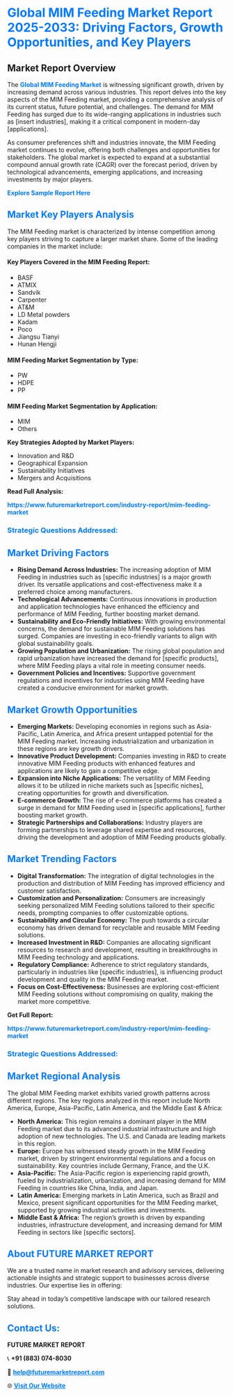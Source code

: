 <h1 style="color: #007BFF;">Global MIM Feeding Market Report 2025-2033: Driving Factors, Growth Opportunities, and Key Players</h1>

<section id="overview">
<h2>Market Report Overview</h2>
<p>The <a href="https://www.futuremarketreport.com/industry-report/mim-feeding-market" style="color: #007BFF; text-decoration: none;"><strong>Global MIM Feeding Market</strong></a> is witnessing significant growth, driven by increasing demand across various industries. This report delves into the key aspects of the MIM Feeding market, providing a comprehensive analysis of its current status, future potential, and challenges. The demand for MIM Feeding has surged due to its wide-ranging applications in industries such as [insert industries], making it a critical component in modern-day [applications].</p>
<p>As consumer preferences shift and industries innovate, the MIM Feeding market continues to evolve, offering both challenges and opportunities for stakeholders. The global market is expected to expand at a substantial compound annual growth rate (CAGR) over the forecast period, driven by technological advancements, emerging applications, and increasing investments by major players.</p>
</section>

<section id="overview">
<p><a href="https://www.futuremarketreport.com/request-sample/reportId=105628" style="color: #007BFF; text-decoration: none;"><strong>Explore Sample Report Here</strong></a></p>
</section>

<section id="key-players">
<h2 style="color: #007BFF;">Market Key Players Analysis</h2>
<p>The MIM Feeding market is characterized by intense competition among key players striving to capture a larger market share. Some of the leading companies in the market include:</p>
<h4>Key Players Covered in the MIM Feeding Report:</h4>
<ul><li>BASF</li><li>ATMIX</li><li>Sandvik</li><li>Carpenter</li><li>AT&amp;M</li><li>LD Metal powders</li><li>Kadam</li><li>Poco</li><li>Jiangsu Tianyi</li><li>Hunan Hengji</li></ul>
<h4>MIM Feeding Market Segmentation by Type:</h4>
<ul><li>PW</li><li>HDPE</li><li>PP</li></ul>

<h4>MIM Feeding Market Segmentation by Application:</h4>
<ul><li>MIM</li><li>Others</li></ul>
<p><strong>Key Strategies Adopted by Market Players:</strong></p>
<ul>
<li>Innovation and R&D</li>
<li>Geographical Expansion</li>
<li>Sustainability Initiatives</li>
<li>Mergers and Acquisitions</li>
</ul>
</section>

<section>
<p><strong>Read Full Analysis: </strong></p><a href="https://www.futuremarketreport.com/industry-report/mim-feeding-market" style="color: #007BFF; text-decoration: none;"><strong>https://www.futuremarketreport.com/industry-report/mim-feeding-market</strong></a>
<h3 style="color: #007BFF;">Strategic Questions Addressed:</h3>
</section>

<section id="driving-factors">
<h2 style="color: #007BFF;">Market Driving Factors</h2>
<ul>
<li><strong>Rising Demand Across Industries:</strong> The increasing adoption of MIM Feeding in industries such as [specific industries] is a major growth driver. Its versatile applications and cost-effectiveness make it a preferred choice among manufacturers.</li>
<li><strong>Technological Advancements:</strong> Continuous innovations in production and application technologies have enhanced the efficiency and performance of MIM Feeding, further boosting market demand.</li>
<li><strong>Sustainability and Eco-Friendly Initiatives:</strong> With growing environmental concerns, the demand for sustainable MIM Feeding solutions has surged. Companies are investing in eco-friendly variants to align with global sustainability goals.</li>
<li><strong>Growing Population and Urbanization:</strong> The rising global population and rapid urbanization have increased the demand for [specific products], where MIM Feeding plays a vital role in meeting consumer needs.</li>
<li><strong>Government Policies and Incentives:</strong> Supportive government regulations and incentives for industries using MIM Feeding have created a conducive environment for market growth.</li>
</ul>
</section>

<section id="growth-opportunities">
<h2 style="color: #007BFF;">Market Growth Opportunities</h2>
<ul>
<li><strong>Emerging Markets:</strong> Developing economies in regions such as Asia-Pacific, Latin America, and Africa present untapped potential for the MIM Feeding market. Increasing industrialization and urbanization in these regions are key growth drivers.</li>
<li><strong>Innovative Product Development:</strong> Companies investing in R&D to create innovative MIM Feeding products with enhanced features and applications are likely to gain a competitive edge.</li>
<li><strong>Expansion into Niche Applications:</strong> The versatility of MIM Feeding allows it to be utilized in niche markets such as [specific niches], creating opportunities for growth and diversification.</li>
<li><strong>E-commerce Growth:</strong> The rise of e-commerce platforms has created a surge in demand for MIM Feeding used in [specific applications], further boosting market growth.</li>
<li><strong>Strategic Partnerships and Collaborations:</strong> Industry players are forming partnerships to leverage shared expertise and resources, driving the development and adoption of MIM Feeding products globally.</li>
</ul>
</section>

<section id="trending-factors">
<h2 style="color: #007BFF;">Market Trending Factors</h2>
<ul>
<li><strong>Digital Transformation:</strong> The integration of digital technologies in the production and distribution of MIM Feeding has improved efficiency and customer satisfaction.</li>
<li><strong>Customization and Personalization:</strong> Consumers are increasingly seeking personalized MIM Feeding solutions tailored to their specific needs, prompting companies to offer customizable options.</li>
<li><strong>Sustainability and Circular Economy:</strong> The push towards a circular economy has driven demand for recyclable and reusable MIM Feeding solutions.</li>
<li><strong>Increased Investment in R&D:</strong> Companies are allocating significant resources to research and development, resulting in breakthroughs in MIM Feeding technology and applications.</li>
<li><strong>Regulatory Compliance:</strong> Adherence to strict regulatory standards, particularly in industries like [specific industries], is influencing product development and quality in the MIM Feeding market.</li>
<li><strong>Focus on Cost-Effectiveness:</strong> Businesses are exploring cost-efficient MIM Feeding solutions without compromising on quality, making the market more competitive.</li>
</ul>
</section>

<section>
<p><strong>Get Full Report: </strong></p><a href="https://www.futuremarketreport.com/industry-report/mim-feeding-market" style="color: #007BFF; text-decoration: none;"><strong>https://www.futuremarketreport.com/industry-report/mim-feeding-market</strong></a>
<h3 style="color: #007BFF;">Strategic Questions Addressed:</h3>
</section>


<section id="regional-analysis">
<h2 style="color: #007BFF;">Market Regional Analysis</h2>
<p>The global MIM Feeding market exhibits varied growth patterns across different regions. The key regions analyzed in this report include North America, Europe, Asia-Pacific, Latin America, and the Middle East & Africa:</p>
<ul>
<li><strong>North America:</strong> This region remains a dominant player in the MIM Feeding market due to its advanced industrial infrastructure and high adoption of new technologies. The U.S. and Canada are leading markets in this region.</li>
<li><strong>Europe:</strong> Europe has witnessed steady growth in the MIM Feeding market, driven by stringent environmental regulations and a focus on sustainability. Key countries include Germany, France, and the U.K.</li>
<li><strong>Asia-Pacific:</strong> The Asia-Pacific region is experiencing rapid growth, fueled by industrialization, urbanization, and increasing demand for MIM Feeding in countries like China, India, and Japan.</li>
<li><strong>Latin America:</strong> Emerging markets in Latin America, such as Brazil and Mexico, present significant opportunities for the MIM Feeding market, supported by growing industrial activities and investments.</li>
<li><strong>Middle East & Africa:</strong> The region’s growth is driven by expanding industries, infrastructure development, and increasing demand for MIM Feeding in sectors like [specific sectors].</li>
</ul>
</section>

<footer>
<h2 style="color: #007BFF;">About FUTURE MARKET REPORT</h2>
<p>We are a trusted name in market research and advisory services, delivering actionable insights and strategic support to businesses across diverse industries. Our expertise lies in offering:</p>

<p>Stay ahead in today’s competitive landscape with our tailored research solutions.</p>

<h2 style="color: #007BFF;">Contact Us:</h2>
<p><strong>FUTURE MARKET REPORT</strong></p>
<p>📞 <strong>+91 (883) 074-8030</strong></p>
<p>📧 <strong><a href="mailto:help@futuremarketreport.com" style="color: #007BFF;">help@futuremarketreport.com</a></strong></p>
<p>🌐 <strong><a href="https://www.futuremarketreport.com/" style="color: #007BFF;">Visit Our Website</a></strong></p>
</footer>